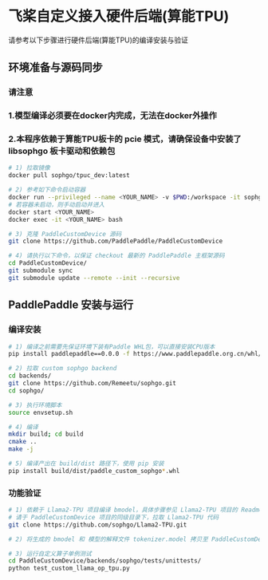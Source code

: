 # 飞桨自定义接入硬件后端(算能TPU)

请参考以下步骤进行硬件后端(算能TPU)的编译安装与验证

## 环境准备与源码同步

### 请注意
### 1.模型编译必须要在docker内完成，无法在docker外操作
### 2.本程序依赖于算能TPU板卡的 pcie 模式，请确保设备中安装了 libsophgo 板卡驱动和依赖包

```bash
# 1) 拉取镜像
docker pull sophgo/tpuc_dev:latest

# 2) 参考如下命令启动容器
docker run --privileged --name <YOUR_NAME> -v $PWD:/workspace -it sophgo/tpuc_dev:latest
# 若容器未启动，则手动启动并进入
docker start <YOUR_NAME>
docker exec -it <YOUR_NAME> bash

# 3) 克隆 PaddleCustomDevice 源码
git clone https://github.com/PaddlePaddle/PaddleCustomDevice

# 4) 请执行以下命令，以保证 checkout 最新的 PaddlePaddle 主框架源码
cd PaddleCustomDevice/
git submodule sync
git submodule update --remote --init --recursive
```

## PaddlePaddle 安装与运行
### 编译安装

```bash
# 1) 编译之前需要先保证环境下装有Paddle WHL包，可以直接安装CPU版本
pip install paddlepaddle==0.0.0 -f https://www.paddlepaddle.org.cn/whl/linux/cpu-mkl/develop.html

# 2) 拉取 custom sophgo backend
cd backends/
git clone https://github.com/Remeetu/sophgo.git
cd sophgo/

# 3) 执行环境脚本
source envsetup.sh

# 4) 编译
mkdir build; cd build
cmake ..
make -j

# 5) 编译产出在 build/dist 路径下，使用 pip 安装
pip install build/dist/paddle_custom_sophgo*.whl
```

### 功能验证

```bash
# 1) 依赖于 Llama2-TPU 项目编译 bmodel，具体步骤参见 Llama2-TPU 项目的 Readme.md
# 请于 PaddleCustomDevice 项目的同级目录下，拉取 Llama2-TPU 代码
git clone https://github.com/sophgo/Llama2-TPU.git

# 2) 将生成的 bmodel 和 模型的解释文件 tokenizer.model 拷贝至 PaddleCustomDevice/backends/sophgo 目录下

# 3) 运行自定义算子单例测试
cd PaddleCustomDevice/backends/sophgo/tests/unittests/
python test_custom_llama_op_tpu.py
```
